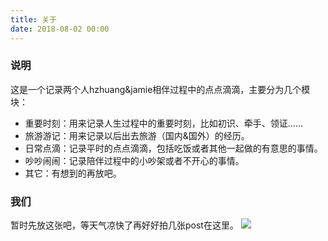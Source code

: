```yaml
---
title: 关于
date: 2018-08-02 00:00
---
```


### 说明
这是一个记录两个人hzhuang&jamie相伴过程中的点点滴滴，主要分为几个模块：

- 重要时刻：用来记录人生过程中的重要时刻，比如初识、牵手、领证......
- 旅游游记：用来记录以后出去旅游（国内&国外）的经历。
- 日常点滴：记录平时的点点滴滴，包括吃饭或者其他一起做的有意思的事情。
- 吵吵闹闹：记录陪伴过程中的小吵架或者不开心的事情。
- 其它：有想到的再放吧。

### 我们

暂时先放这张吧，等天气凉快了再好好拍几张post在这里。
![](http://7xp83s.com1.z0.glb.clouddn.com/us1.jpg)

